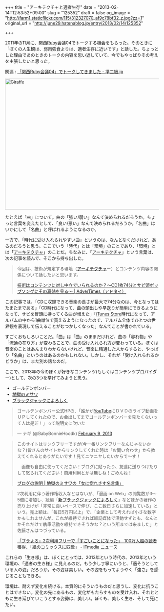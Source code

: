 +++
title = "アーキテクチャと適者生存"
date = "2013-02-14T12:53:52+09:00"
slug = "125352"
draft = false
og_image = "http://farm1.staticflickr.com/115/312327070_af9c78bf32_z.jpg?zz=1"
original_url = "http://june29.hatenablog.jp/entry/2013/02/14/125352"

+++

<p>2011年の11月に、関西<a class="keyword" href="http://d.hatena.ne.jp/keyword/Ruby">Ruby</a>会議04でトークする機会をもらった。そのときに「ぼくの人生観は、弱肉強食よりは、適者生存に近いです」と話した。ちょっとした理由であのときのトークの内容を思い返していて、今でもやっぱりその考えを主張したいと思った。</p>
<p>関連 : <a href="http://june29.jp/2011/12/04/kanrk04/" title="「関西Ruby会議04」でトークしてきました - 準二級.jp">「関西Ruby会議04」でトークしてきました - 準二級.jp</a></p>
<p><a href="http://www.flickr.com/photos/jamestemple/312327070/" title="Giraffe by James Temple, on Flickr"><img src="http://farm1.staticflickr.com/115/312327070_af9c78bf32_z.jpg?zz=1" width="640" height="427" alt="Giraffe"></a></p>
<p>たとえば「曲」について。曲の「強い/弱い」なんて決められるだろうか。ちょっと言葉を変えたとして、「良い/悪い」なんて決められるだろうか。「名曲」はいかにして「名曲」と呼ばれるようになるのか。</p>
<p>一方で、「時代に受け入れられやすい曲」というのは、なんとなくだけれど、あるのだろうと思う。ここでいう「時代」とは「環境」のことであり、「環境」とは「<a class="keyword" href="http://d.hatena.ne.jp/keyword/%A5%A2%A1%BC%A5%AD%A5%C6%A5%AF%A5%C1%A5%E3">アーキテクチャ</a>」のことだ。ちなみに、「<a class="keyword" href="http://d.hatena.ne.jp/keyword/%A5%A2%A1%BC%A5%AD%A5%C6%A5%AF%A5%C1%A5%E3">アーキテクチャ</a>」という言葉は、次の記事を読んで、そこから持ち出した。</p>
<p></p>
<blockquote>今回は、技術が規定する環境（<a class="keyword" href="http://d.hatena.ne.jp/keyword/%A5%A2%A1%BC%A5%AD%A5%C6%A5%AF%A5%C1%A5%E3">アーキテクチャ</a>ー）とコンテンツ内容の関係について話したいと思います。<p><a class="quote" href="http://www.advertimes.com/20120326/article59549/" title="技術はコンテンツに対し中立でいられるのか？～CD1枚74分とサビ頭ポップソングにその真髄を見る～ | AdverTimes（アドタイ）">技術はコンテンツに対し中立でいられるのか？～CD1枚74分とサビ頭ポップソングにその真髄を見る～ | AdverTimes（アドタイ）</a></p>
</blockquote>
<p>この記事では、「CDに収録できる音楽の長さが最大で74分なのは、今となってはたまたまである」「CD時代になって、曲の頭出しや早送りが簡単にできるようになって、サビを冒頭に持ってくる曲が増えた」「<a class="keyword" href="http://d.hatena.ne.jp/keyword/iTunes%20Store">iTunes Store</a>時代になって、アルバムの中から1曲単位で買えるようになったので、アルバム全体でひとつの世界観を表現して伝えることがむつかしくなった」なんてことが書かれている。</p>
<p>すごくおもしろいことだ。「曲」は「曲」のままだけれど、曲の「容れ物」や「流通の在り方」が変わることで、曲の受け入れられ方が変わっている。ぼくは音楽のことはあんまりわからないけれど、音楽に精通した人からすると、やっぱり「名曲」というのはあるのかもしれない。しかし、それが「受け入れられるかどうか」は、また別の話なのだ。</p>
<p>ここで、2013年の今のぼくが好きなコンテンツ(もしくはコンテンツプロバイダー)として、次の3つを挙げてみようと思う。</p>

<ul>
<li>ゴールデンボンバー</li>
<li><a class="keyword" href="http://d.hatena.ne.jp/keyword/%C3%CF%B9%F6%A4%CE%A5%DF%A5%B5%A5%EF">地獄のミサワ</a></li>
<li><a class="keyword" href="http://d.hatena.ne.jp/keyword/%A5%D6%A5%E9%A5%C3%A5%AF%A5%B8%A5%E3%A5%C3%A5%AF%A4%CB%A4%E8%A4%ED%A4%B7%A4%AF">ブラックジャックによろしく</a></li>
</ul>
<p></p>
<blockquote class="twitter-tweet">
<p>ゴールデンボンバー公式HPの、「誰かが<a class="keyword" href="http://d.hatena.ne.jp/keyword/YouTube">YouTube</a>にＤＶＤのライブ動画をＵＰしてくれたので、お金出してまでゴールデンボンバーを見たくないって人は是非！」って説明文に吹いた</p>— ナギ (@BabyBonnieHoodk) <a href="https://twitter.com/BabyBonnieHoodk/status/300259971562622978">February 9, 2013</a>
</blockquote>
<p></p>
<blockquote>このサイトはリンクフリーですが(今一番リンクフリーなんじゃないかな？)皆さんのサイトからリンクしてくれた時は「お問い合わせ」から教えてくれるとありがたいです！見てニヤニヤしたいからで～す！<p>　画像も自由に使ってください！ブログに貼ったり、友達に送りつけたりして怒られてください！商用利用とかは無しね！ごめんね！</p>
<p><a class="quote" href="http://jigokuno.com/?eid=1072" title="ブログの説明 | 地獄のミサワの「女に惚れさす名言集」">ブログの説明 | 地獄のミサワの「女に惚れさす名言集」</a></p>
</blockquote>
<p></p>
<blockquote>2次利用に伴う著作権収入などはないが、「漫画 on Web」の閲覧数が3～5倍に増加し、続編「<a class="keyword" href="http://d.hatena.ne.jp/keyword/%BF%B7%A5%D6%A5%E9%A5%C3%A5%AF%A5%B8%A5%E3%A5%C3%A5%AF%A4%CB%A4%E8%A4%ED%A4%B7%A4%AF">新ブラックジャックによろしく</a>」などほかの著作の売り上げが「非常に良いペースで伸び、ここ数日さらに加速している」という。売上額は、「毎日5万円以上」で、「企業として考えれば小さな数字かもしれませんが、これが維持できれば雑誌媒体で活動せずとも、なんとかそれだけで執筆活動を維持できそうかな？という所までは来ました」と佐藤さんはつづっている。<p><a class="quote" href="http://www.itmedia.co.jp/news/articles/1210/18/news055.html" title="「ブラよろ」2次利用フリーで「すごいことになった」　100万人超の読者獲得、「紙のコミックスに匹敵」 - ITmedia ニュース">「ブラよろ」2次利用フリーで「すごいことになった」　100万人超の読者獲得、「紙のコミックスに匹敵」 - ITmedia ニュース</a></p>
</blockquote>
<p>これらの「生き様」は、ぼくにとっては、2013年という時代の、2013年という環境の、「適者の生き様」に見えるのだ。もう少し丁寧にいうと、「適そうとしている人の姿」だろうか。その姿は美しい。その姿をもってようやく「強さ」を感じることもできる。</p>
<p>環境は、耐えず変化を続ける。本質的にそういうものだと思うし、変化に抗うことはできない。変化の先にあるもの、変化がもたらすものを受け入れ、それとともに生き延びていこうとする姿勢は、美しい。ぼくも、美しく生き、そして死にたい。</p>
<p><script async src="//platform.twitter.com/widgets.js" charset="utf-8"></script></p>
